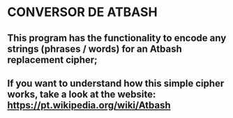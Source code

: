 <h1>CONVERSOR DE ATBASH</h1>

## This program has the functionality to encode any strings (phrases / words) for an Atbash replacement cipher;

## If you want to understand how this simple cipher works, take a look at the website: https://pt.wikipedia.org/wiki/Atbash

